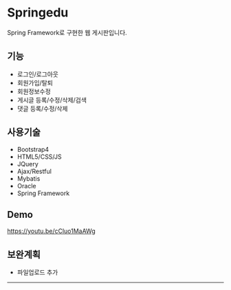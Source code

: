 Springedu
==================
Spring Framework로 구현한 웹 게시판입니다.

 기능
------------------
* 로그인/로그아웃
* 회원가입/탈퇴
* 회원정보수정
* 게시글 등록/수정/삭제/검색
* 댓글 등록/수정/삭제

 사용기술
------------------
* Bootstrap4
* HTML5/CSS/JS
* JQuery
* Ajax/Restful
* Mybatis
* Oracle
* Spring Framework
 
 Demo
------------------
https://youtu.be/cCluo1MaAWg

 보완계획
------------------
* 파일업로드 추가

<hr/>
